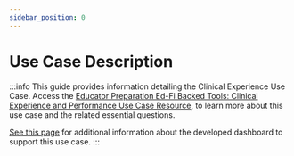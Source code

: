 ```yaml
---
sidebar_position: 0
---
```


# Use Case Description

:::info
This guide provides information detailing the Clinical Experience Use Case. Access the [Educator Preparation Ed-Fi Backed Tools: Clinical Experience and Performance Use Case Resource](https://edfidocs.blob.core.windows.net/$web/assets/getting-started/epp/use-cases/clinical-experience/Ed-Fi%20Alliance%20_Clinical%20Experience%20and%20Performance%20Use%20Case%20Resource.pdf), to learn more about this use case and the related essential questions.

[See this page](/getting-started/educator-pipeline/use-cases/clinical-experience)  for additional information about the developed dashboard to support this use case.
:::
